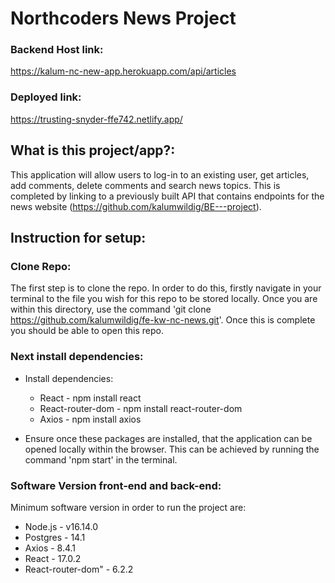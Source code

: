 # Northcoders News Project

### Backend Host link:

https://kalum-nc-new-app.herokuapp.com/api/articles

### Deployed link:

https://trusting-snyder-ffe742.netlify.app/

## What is this project/app?:  

This application will allow users to log-in to an existing user, get articles, add comments, delete comments and search news topics. This is completed by linking to a previously built API that contains endpoints for the news website (https://github.com/kalumwildig/BE---project).

## Instruction for setup:

### Clone Repo: 

The first step is to clone the repo. In order to do this, firstly navigate in your terminal to the file you wish for this repo to be stored locally. Once you are within this directory, use the command 'git clone https://github.com/kalumwildig/fe-kw-nc-news.git'. Once this is complete you should be able to open this repo. 

### Next install dependencies:  

- Install dependencies:
    - React             - npm install react
    - React-router-dom  - npm install react-router-dom
    - Axios             - npm install axios

- Ensure once these packages are installed, that the application can be opened locally within the browser. This can be achieved by running the command 'npm start' in the terminal.

### Software Version front-end and back-end:

Minimum software version in order to run the project are:

- Node.js  - v16.14.0
- Postgres - 14.1
- Axios    - 8.4.1
- React    - 17.0.2
- React-router-dom" - 6.2.2
